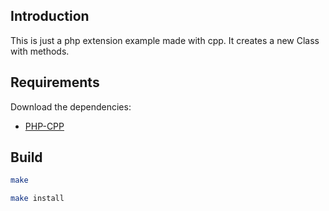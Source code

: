 ## Introduction

This is just a php extension example made with cpp. It creates a new Class with methods.

## Requirements

Download the dependencies:

* [PHP-CPP](https://www.php-cpp.com/documentation/install)

## Build

```bash
make

make install
```

